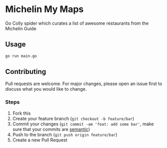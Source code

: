 # Michelin My Maps

Go Colly spider which curates a list of awesome restaurants from the Michelin Guide

## Usage

```sh
go run main.go
```

## Contributing

Pull requests are welcome. For major changes, please open an issue first to discuss what you would like to change.

### Steps

1. Fork this
2. Create your feature branch (`git checkout -b feature/bar`)
3. Commit your changes (`git commit -am 'feat: add some bar'`, make sure that your commits are [semantic](https://www.conventionalcommits.org/en/v1.0.0/#summary))
4. Push to the branch (`git push origin feature/bar`)
5. Create a new Pull Request
